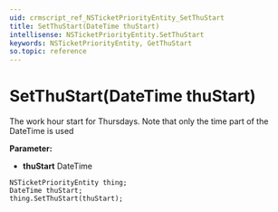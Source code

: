```yaml
---
uid: crmscript_ref_NSTicketPriorityEntity_SetThuStart
title: SetThuStart(DateTime thuStart)
intellisense: NSTicketPriorityEntity.SetThuStart
keywords: NSTicketPriorityEntity, GetThuStart
so.topic: reference
---
```


# SetThuStart(DateTime thuStart)

The work hour start for Thursdays. Note that only the time part of the DateTime is used

**Parameter:** 
* **thuStart** DateTime

```crmscript
NSTicketPriorityEntity thing;
DateTime thuStart;
thing.SetThuStart(thuStart);
```


